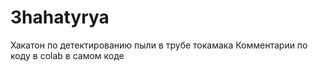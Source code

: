 # 3hahatyrya
Хакатон по детектированию пыли в трубе токамака
Комментарии по коду в colab в самом коде
